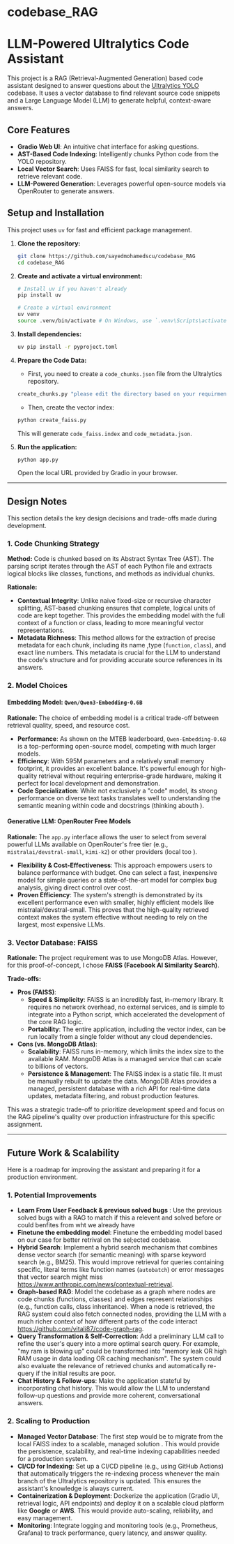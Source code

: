 # codebase_RAG
# LLM-Powered Ultralytics Code Assistant

This project is a RAG (Retrieval-Augmented Generation) based code assistant designed to answer questions about the [Ultralytics YOLO](https://github.com/ultralytics/ultralytics) codebase. It uses a vector database to find relevant source code snippets and a Large Language Model (LLM) to generate helpful, context-aware answers.

## Core Features
- **Gradio Web UI**: An intuitive chat interface for asking questions.
- **AST-Based Code Indexing**: Intelligently chunks Python code from the YOLO repository.
- **Local Vector Search**: Uses FAISS for fast, local similarity search to retrieve relevant code.
- **LLM-Powered Generation**: Leverages powerful open-source models via OpenRouter to generate answers.

## Setup and Installation

This project uses `uv` for fast and efficient package management.

1.  **Clone the repository:**
    ```bash
    git clone https://github.com/sayedmohamedscu/codebase_RAG
    cd codebase_RAG
    ```

2.  **Create and activate a virtual environment:**
    ```bash
    # Install uv if you haven't already
    pip install uv

    # Create a virtual environment
    uv venv
    source .venv/bin/activate # On Windows, use `.venv\Scripts\activate`
    ```

3.  **Install dependencies:**
    ```bash
    uv pip install -r pyproject.toml
    ```

4.  **Prepare the Code Data:**
    * First, you need to create a `code_chunks.json` file from the Ultralytics repository.
    ```bash
    create_chunks.py "please edit the directory based on your requirments"
    ```
    * Then, create the vector index:
    ```bash
    python create_faiss.py
    ```
    This will generate `code_faiss.index` and `code_metadata.json`.

5.  **Run the application:**
    ```bash
    python app.py
    ```
    Open the local URL provided by Gradio in your browser.

---

## Design Notes

This section details the key design decisions and trade-offs made during development.

### 1. Code Chunking Strategy

**Method:** Code is chunked based on its Abstract Syntax Tree (AST). The parsing script iterates through the AST of each Python file and extracts logical blocks like classes, functions, and methods as individual chunks.

**Rationale:**
- **Contextual Integrity**: Unlike naive fixed-size or recursive character splitting, AST-based chunking ensures that complete, logical units of code are kept together. This provides the embedding model with the full context of a function or class, leading to more meaningful vector representations.
- **Metadata Richness**: This method allows for the extraction of precise metadata for each chunk, including its name ,type (`function`, `class`), and exact line numbers. This metadata is crucial for the LLM to understand the code's structure and for providing accurate source references in its answers.

### 2. Model Choices

#### Embedding Model: `Qwen/Qwen3-Embedding-0.6B`

**Rationale:** The choice of embedding model is a critical trade-off between retrieval quality, speed, and resource cost.
- **Performance**: As shown on the MTEB leaderboard, `Qwen-Embedding-0.6B` is a top-performing open-source model, competing with much larger models.
- **Efficiency**: With 595M parameters and a relatively small memory footprint, it provides an excellent balance. It's powerful enough for high-quality retrieval without requiring enterprise-grade hardware, making it perfect for local development and demonstration.
- **Code Specialization**: While not exclusively a "code" model, its strong performance on diverse text tasks translates well to understanding the semantic meaning within code and docstrings (thinking abouth ).

#### Generative LLM: OpenRouter Free Models

**Rationale:** The `app.py` interface allows the user to select from several powerful LLMs available on OpenRouter's free tier (e.g., `mistralai/devstral-small`, `kimi-k2`) or other providers (local too ).
- **Flexibility & Cost-Effectiveness**: This approach empowers users to balance performance with budget. One can select a fast, inexpensive model for simple queries or a state-of-the-art model for complex bug analysis, giving direct control over cost.
- **Proven Efficiency**: The system's strength is demonstrated by its excellent performance even with smaller, highly efficient models like mistralai/devstral-small. This proves that the high-quality retrieved context makes the system effective without needing to rely on the largest, most expensive LLMs.

### 3. Vector Database: FAISS

**Rationale:** The project requirement was to use MongoDB Atlas. However, for this proof-of-concept, I chose **FAISS (Facebook AI Similarity Search)**.

**Trade-offs:**
- **Pros (FAISS)**:
    - **Speed & Simplicity**: FAISS is an incredibly fast, in-memory library. It requires no network overhead, no external services, and is simple to integrate into a Python script, which accelerated the development of the core RAG logic.
    - **Portability**: The entire application, including the vector index, can be run locally from a single folder without any cloud dependencies.
- **Cons (vs. MongoDB Atlas)**:
    - **Scalability**: FAISS runs in-memory, which limits the index size to the available RAM. MongoDB Atlas is a managed service that can scale to billions of vectors.
    - **Persistence & Management**: The FAISS index is a static file. It must be manually rebuilt to update the data. MongoDB Atlas provides a managed, persistent database with a rich API for real-time data updates, metadata filtering, and robust production features.

This was a strategic trade-off to prioritize development speed and focus on the RAG pipeline's quality over production infrastructure for this specific assignment.

---

## Future Work & Scalability

Here is a roadmap for improving the assistant and preparing it for a production environment.

### 1. Potential Improvements

- **Learn From User Feedback & previous solved bugs** : Use the previous solved bugs with a RAG to match if this a relevent and solved before or could benfites from wht we already have 
- **Finetune the embedding model**: Finetune the embedding model based on our case for better retrival on the sel;ected codebase.
-  **Hybrid Search**: Implement a hybrid search mechanism that combines dense vector search (for semantic meaning) with sparse keyword search (e.g., BM25). This would improve retrieval for queries containing specific, literal terms like function names (`autobatch`) or error messages that vector search might miss https://www.anthropic.com/news/contextual-retrieval.
- **Graph-based RAG**: Model the codebase as a graph where nodes are code chunks (functions, classes) and edges represent relationships (e.g., function calls, class inheritance). When a node is retrieved, the RAG system could also fetch connected nodes, providing the LLM with a much richer context of how different parts of the code interact https://github.com/vitali87/code-graph-rag.
- **Query Transformation & Self-Correction**: Add a preliminary LLM call to refine the user's query into a more optimal search query. For example, "my ram is blowing up" could be transformed into "memory leak OR high RAM usage in data loading OR caching mechanism". The system could also evaluate the relevance of retrieved chunks and automatically re-query if the initial results are poor.
- **Chat History & Follow-ups**: Make the application stateful by incorporating chat history. This would allow the LLM to understand follow-up questions and provide more coherent, conversational answers.

### 2. Scaling to Production

- **Managed Vector Database**: The first step would be to migrate from the local FAISS index to a scalable, managed solution . This would provide the persistence, scalability, and real-time indexing capabilities needed for a production system.
- **CI/CD for Indexing**: Set up a CI/CD pipeline (e.g., using GitHub Actions) that automatically triggers the re-indexing process whenever the main branch of the Ultralytics repository is updated. This ensures the assistant's knowledge is always current.
- **Containerization & Deployment**: Dockerize the application (Gradio UI, retrieval logic, API endpoints) and deploy it on a scalable cloud platform like **Google** or **AWS**. This would provide auto-scaling, reliability, and easy management.
- **Monitoring**: Integrate logging and monitoring tools (e.g., Prometheus, Grafana) to track performance, query latency, and answer quality. 

